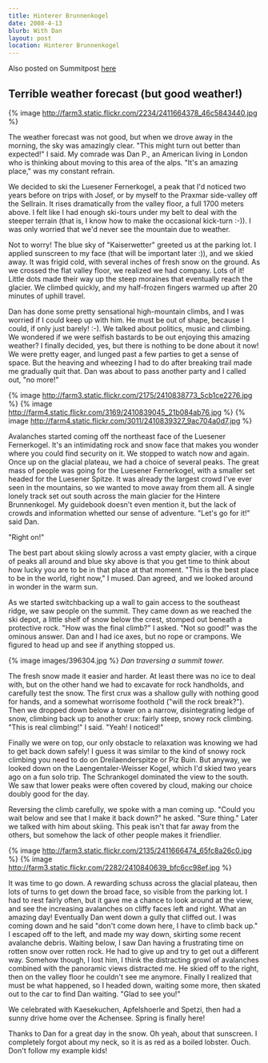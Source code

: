 ```yaml
---
title: Hinterer Brunnenkogel
date: 2008-4-13
blurb: With Dan
layout: post
location: Hinterer Brunnenkogel
---
```


Also posted on Summitpost [here](http://www.summitpost.org/skiing-the-hinterer-brunnenkogel/396297)

Terrible weather forecast (but good weather!)
---

{% image http://farm3.static.flickr.com/2234/2411664378_46c5843440.jpg %}

The weather forecast was not good, but when we drove away in the morning, the sky was amazingly clear. "This might turn out better than expected!" I said. My comrade was Dan P., an American living in London who is thinking about moving to this area of the alps. "It's an amazing place," was my constant refrain.

We decided to ski the Luesener Fernerkogel, a peak that I'd noticed two years before on trips with Josef, or by myself to the Praxmar side-valley off the Sellrain. It rises dramatically from the valley floor, a full 1700 meters above. I felt like I had enough ski-tours under my belt to deal with the steeper terrain (that is, I know how to make the occasional kick-turn :-)). I was only worried that we'd never see the mountain due to weather.

Not to worry! The blue sky of "Kaiserwetter" greeted us at the parking lot. I applied sunscreen to my face (that will be important later :)), and we skied away. It was frigid cold, with several inches of fresh snow on the ground. As we crossed the flat valley floor, we realized we had company. Lots of it! Little dots made their way up the steep moraines that eventually reach the glacier. We climbed quickly, and my half-frozen fingers warmed up after 20 minutes of uphill travel.

Dan has done some pretty sensational high-mountain climbs, and I was worried if I could keep up with him. He must be out of shape, because I could, if only just barely! :-). We talked about politics, music and climbing. We wondered if we were selfish bastards to be out enjoying this amazing weather? I finally decided, yes, but there is nothing to be done about it now! We were pretty eager, and lunged past a few parties to get a sense of space. But the heaving and wheezing I had to do after breaking trail made me gradually quit that. Dan was about to pass another party and I called out, "no more!"

{% image http://farm3.static.flickr.com/2175/2410838773_5cb1ce2276.jpg %}
{% image http://farm4.static.flickr.com/3169/2410839045_21b084ab76.jpg %}
{% image http://farm4.static.flickr.com/3011/2410839327_9ac704a0d7.jpg %}

Avalanches started coming off the northeast face of the Luesener Fernerkogel. It's an intimidating rock and snow face that makes you wonder where you could find security on it. We stopped to watch now and again. Once up on the glacial plateau, we had a choice of several peaks. The great mass of people was going for the Luesener Fernerkogel, with a smaller set headed for the Luesener Spitze. It was already the largest crowd I've ever seen in the mountains, so we wanted to move away from them all. A single lonely track set out south across the main glacier for the Hintere Brunnenkogel. My guidebook doesn't even mention it, but the lack of crowds and information whetted our sense of adventure. "Let's go for it!" said Dan.

"Right on!"

The best part about skiing slowly across a vast empty glacier, with a cirque of peaks all around and blue sky above is that you get time to think about how lucky you are to be in that place at that moment. "This is the best place to be in the world, right now," I mused. Dan agreed, and we looked around in wonder in the warm sun.

As we started switchbacking up a wall to gain access to the southeast ridge, we saw people on the summit. They came down as we reached the ski depot, a little shelf of snow below the crest, stomped out beneath a protective rock. "How was the final climb?" I asked. "Not so good!" was the ominous answer. Dan and I had ice axes, but no rope or crampons. We figured to head up and see if anything stopped us.

{% image images/396304.jpg %}
_Dan traversing a summit tower._

The fresh snow made it easier and harder. At least there was no ice to deal with, but on the other hand we had to excavate for rock handholds, and carefully test the snow. The first crux was a shallow gully with nothing good for hands, and a somewhat worrisome foothold ("will the rock break?"). Then we dropped down below a tower on a narrow, disintegrating ledge of snow, climbing back up to another crux: fairly steep, snowy rock climbing. "This is real climbing!" I said. "Yeah! I noticed!"

Finally we were on top, our only obstacle to relaxation was knowing we had to get back down safely! I guess it was similar to the kind of snowy rock climbing you need to do on Dreilaenderspitze or Piz Buin. But anyway, we looked down on the Laengentaler-Weisser Kogel, which I'd skied two years ago on a fun solo trip. The Schrankogel dominated the view to the south. We saw that lower peaks were often covered by cloud, making our choice doubly good for the day.

Reversing the climb carefully, we spoke with a man coming up. "Could you wait below and see that I make it back down?" he asked. "Sure thing." Later we talked with him about skiing. This peak isn't that far away from the others, but somehow the lack of other people makes it friendlier. 

{% image http://farm3.static.flickr.com/2135/2411666474_65fc8a26c0.jpg %}
{% image http://farm3.static.flickr.com/2282/2410840639_bfc6cc98ef.jpg %}

It was time to go down. A rewarding schuss across the glacial plateau, then lots of turns to get down the broad face, so visible from the parking lot. I had to rest fairly often, but it gave me a chance to look around at the view, and see the increasing avalanches on cliffy faces left and right. What an amazing day! Eventually Dan went down a gully that cliffed out. I was coming down and he said "don't come down here, I have to climb back up." I escaped off to the left, and made my way down, skirting some recent avalanche debris. Waiting below, I saw Dan having a frustrating time on rotten snow over rotten rock. He had to give up and try to get out a different way. Somehow though, I lost him, I think the distracting growl of avalanches combined with the panoramic views distracted me. He skied off to the right, then on the valley floor he couldn't see me anymore. Finally I realized that must be what happened, so I headed down, waiting some more, then skated out to the car to find Dan waiting. "Glad to see you!"

We celebrated with Kaesekuchen, Apfelshoerle and Spetzi, then had a sunny drive home over the Achensee. Spring is finally here!

Thanks to Dan for a great day in the snow. Oh yeah, about that sunscreen. I completely forgot about my neck, so it is as red as a boiled lobster. Ouch. Don't follow my example kids!                                                                                                                                                   


